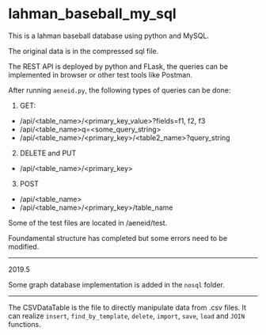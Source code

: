 # lahman_baseball_my_sql

This is a lahman baseball database using python and MySQL.

The original data is in the compressed sql file.

The REST API is deployed by python and FLask, the queries can be implemented in browser or other test tools like Postman.

After running ```aeneid.py```, the following types of queries can be done:

1. GET:
  - /api<dbname>/<table_name>/<primary_key_value>?fields=f1, f2, f3
  - /api<dbname>/<table_name>q=<some_query_string>
  - /api<dbname>/<table_name>/<primary_key>/<table2_name>?query_string
2. DELETE and PUT
  - /api<dbname>/<table_name>/<primary_key>
3. POST
  - /api<dbname>/<table_name>
  - /api<dbname>/<table_name>/<primary_key>/table_name
  
Some of the test files are located in /aeneid/test.

Foundamental structure has completed but some errors need to be modified.

---
2019.5

Some graph database implementation is added in the ```nosql``` folder.

---
The CSVDataTable is the file to directly manipulate data from .csv files. It can realize ```insert```, ```find_by_template```, ```delete```, ```import```, ```save```, ```load``` and ```JOIN``` functions.
